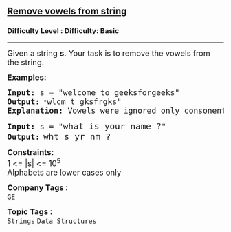 <h2><a href="https://www.geeksforgeeks.org/problems/remove-vowels-from-string1446/1?page=4&difficulty=Basic&status=unsolved,attempted&sortBy=accuracy">Remove vowels from string</a></h2><h3>Difficulty Level : Difficulty: Basic</h3><hr><div class="problems_problem_content__Xm_eO"><p><span style="font-size: 18px;">Given a string <strong>s</strong>. Your task is to remove the vowels from the string.</span></p>
<p><span style="font-size: 18px;"><strong>Examples:</strong></span></p>
<pre><span style="font-size: 18px;"><strong>Input: </strong>s = "welcome to geeksforgeeks"</span>
<span style="font-size: 18px;"><strong>Output:</strong></span> "<span style="font-size: 18px;">wlcm t gksfrgks"
<strong>Explanation:</strong> Vowels were ignored only consonents were retuherned in the same order.</span></pre>
<pre><span style="font-size: 18px;"><strong>Input: </strong>s = "</span><span style="font-size: 20px;">what is your name ?</span><span style="font-size: 18px;">"</span>
<span style="font-size: 18px;"><strong>Output:</strong></span> <span style="font-size: 20px;">wht s yr nm ?</span><span style="font-size: 18px;"><br></span></pre>
<p><span style="font-size: 18px;"><strong>Constraints:</strong><br>1 &lt;= |s| &lt;= 10<sup>5</sup><br>Alphabets are lower cases only</span></p></div><p><span style=font-size:18px><strong>Company Tags : </strong><br><code>GE</code>&nbsp;<br><p><span style=font-size:18px><strong>Topic Tags : </strong><br><code>Strings</code>&nbsp;<code>Data Structures</code>&nbsp;